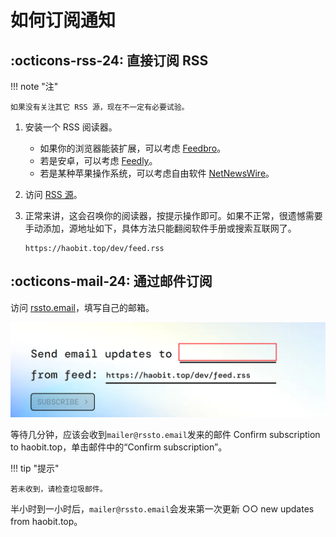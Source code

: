 # 如何订阅通知

## :octicons-rss-24: 直接订阅 RSS

!!! note "注"

    如果没有关注其它 RSS 源，现在不一定有必要试验。

1. 安装一个 RSS 阅读器。
   
   - 如果你的浏览器能装扩展，可以考虑 [Feedbro](https://nodetics.com/feedbro/)。
   - 若是安卓，可以考虑 [Feedly](https://feedly.com/)。
   - 若是某种苹果操作系统，可以考虑自由软件 [NetNewsWire](https://netnewswire.com/)。

2. 访问 [RSS 源](https://haobit.top/dev/feed.rss)。

3. 正常来讲，这会召唤你的阅读器，按提示操作即可。如果不正常，很遗憾需要手动添加，源地址如下，具体方法只能翻阅软件手册或搜索互联网了。

    ```
    https://haobit.top/dev/feed.rss
    ```

## :octicons-mail-24: 通过邮件订阅

访问 [rssto.email](https://rssto.email/?url=https://haobit.top/dev/feed.rss)，填写自己的邮箱。

![填写自己的邮箱](./img/填写自己的邮箱.png)

等待几分钟，应该会收到`mailer@rssto.email`发来的邮件 Confirm subscription to haobit.top，单击邮件中的“Confirm subscription”。

!!! tip "提示"

    若未收到，请检查垃圾邮件。

半小时到一小时后，`mailer@rssto.email`会发来第一次更新 ○○ new updates from haobit.top。
